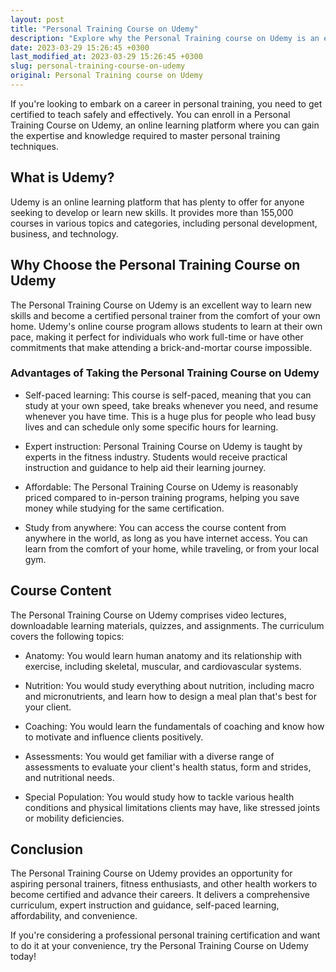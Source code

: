 ```yaml
---
layout: post
title: "Personal Training Course on Udemy"
description: "Explore why the Personal Training course on Udemy is an excellent way to learn new skills and become a certified personal trainer from the comfort of your own home."
date: 2023-03-29 15:26:45 +0300
last_modified_at: 2023-03-29 15:26:45 +0300
slug: personal-training-course-on-udemy
original: Personal Training course on Udemy
---
```


If you're looking to embark on a career in personal training, you need to get certified to teach safely and effectively. You can enroll in a Personal Training Course on Udemy, an online learning platform where you can gain the expertise and knowledge required to master personal training techniques.

## What is Udemy?

Udemy is an online learning platform that has plenty to offer for anyone seeking to develop or learn new skills. It provides more than 155,000 courses in various topics and categories, including personal development, business, and technology. 

## Why Choose the Personal Training Course on Udemy

The Personal Training Course on Udemy is an excellent way to learn new skills and become a certified personal trainer from the comfort of your own home. Udemy's online course program allows students to learn at their own pace, making it perfect for individuals who work full-time or have other commitments that make attending a brick-and-mortar course impossible.

### Advantages of Taking the Personal Training Course on Udemy

- Self-paced learning: This course is self-paced, meaning that you can study at your own speed, take breaks whenever you need, and resume whenever you have time. This is a huge plus for people who lead busy lives and can schedule only some specific hours for learning. 

- Expert instruction: Personal Training Course on Udemy is taught by experts in the fitness industry. Students would receive practical instruction and guidance to help aid their learning journey. 

- Affordable: The Personal Training Course on Udemy is reasonably priced compared to in-person training programs, helping you save money while studying for the same certification.

- Study from anywhere: You can access the course content from anywhere in the world, as long as you have internet access. You can learn from the comfort of your home, while traveling, or from your local gym.

## Course Content 

The Personal Training Course on Udemy comprises video lectures, downloadable learning materials, quizzes, and assignments. The curriculum covers the following topics:

- Anatomy: You would learn human anatomy and its relationship with exercise, including skeletal, muscular, and cardiovascular systems. 

- Nutrition: You would study everything about nutrition, including macro and micronutrients, and learn how to design a meal plan that's best for your client.

- Coaching: You would learn the fundamentals of coaching and know how to motivate and influence clients positively.

- Assessments: You would get familiar with a diverse range of assessments to evaluate your client's health status, form and strides, and nutritional needs.

- Special Population: You would study how to tackle various health conditions and physical limitations clients may have, like stressed joints or mobility deficiencies.

## Conclusion

The Personal Training Course on Udemy provides an opportunity for aspiring personal trainers, fitness enthusiasts, and other health workers to become certified and advance their careers. It delivers a comprehensive curriculum, expert instruction and guidance, self-paced learning, affordability, and convenience. 

If you're considering a professional personal training certification and want to do it at your convenience, try the Personal Training Course on Udemy today!